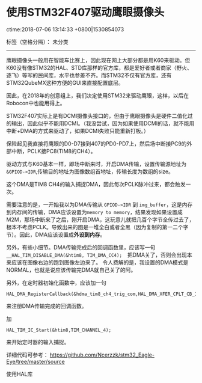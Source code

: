 ﻿# 使用STM32F407驱动鹰眼摄像头
ctime:2018-07-06 13:14:33 +0800|1530854073

标签（空格分隔）： 未分类

---
鹰眼摄像头一般用在智能车比赛上，因此现在网上大部分都是用K60来驱动。但K60没有像STM32的HAL、STD库那样的官方库，都是爱好者或者商家（野火、逐飞）等写的民间库，水平也参差不齐。而STM32不仅有官方库，还有STM32QubeMX这种方便的GUI来直接配置底层。

因此，在2018年的创意组上，我们决定使用STM32来驱动鹰眼，这样，以后在Robocon中也能用得上。

STM32F407实际上是有DCMI摄像头接口的，但由于鹰眼摄像头是硬件二值化过的输出，因此似乎不能用DCMI。（我没尝试，因为如果使用DCMI的话，就不能用中断+DMA的方式来驱动了，如果DCMI失败只能重新打板。）

保险起见我直接将鹰眼的D0-D7接到407的PD0-PD7上，然后场中断接PC9的外部中断，PCLK接PC8(TIM8的CH4）。

驱动方式与K60基本一样，即场中断来时，开启DMA传输，设置传输源地址为``&GPIOD->IDR``,传输目的地址为图像数组首地址，传输长度为数组的size。

这个DMA是TIM8 CH4的输入捕捉DMA，因此每次PCLK脉冲过来，都会触发一次。

需要注意的是，一开始我以为DMA传输从 ``GPIOD->IDR`` 到 ``img_buffer``，这是内存到内存间的传输，DMA应该设置为``memory to memory``，结果发现如果设置成M2M，那场中断来了之后，刚开启DMA，这玩意儿就把几百个字节全传过去了，根本不考虑PCLK。导致出来的图是一堆全白或者全黑（因为复制的第一二个字节）。因此，DMA应该设置成**外设到内存**。

另外，有些小细节。DMA传输完成后的回调函数里，应该写一句
``__HAL_TIM_DISABLE_DMA(&htim8, TIM_DMA_CC4);  ``把DMA关了，否则会出现本来应该在图像右边的跑到图像左边来了。
令人费解的是，我设置的DMA模式是NORMAL，也就是说应该传输完DMA就自己关了的阿。

另外，在定时器初始化函数中，应该加一句
```
HAL_DMA_RegisterCallback(&hdma_tim8_ch4_trig_com,HAL_DMA_XFER_CPLT_CB_ID,IMG_OK_Callback);
```
来注册DMA传输完成的回调函数。

加
```
HAL_TIM_IC_Start(&htim8,TIM_CHANNEL_4);
```
来开始定时器的输入捕捉。

详细代码可参考：
https://github.com/Ncerzzk/stm32_Eagle-Eye/tree/master/source

使用HAL库







